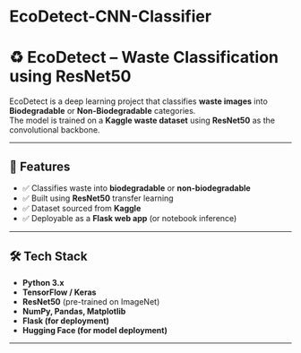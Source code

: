 # EcoDetect-CNN-Classifier
# ♻️ EcoDetect – Waste Classification using ResNet50  

EcoDetect is a deep learning project that classifies **waste images** into **Biodegradable** or **Non-Biodegradable** categories.  
The model is trained on a **Kaggle waste dataset** using **ResNet50** as the convolutional backbone.  

---

## 🚀 Features
- ✅ Classifies waste into **biodegradable** or **non-biodegradable**  
- ✅ Built using **ResNet50** transfer learning  
- ✅ Dataset sourced from **Kaggle**  
- ✅ Deployable as a **Flask web app** (or notebook inference)  

---

## 🛠️ Tech Stack
- **Python 3.x**  
- **TensorFlow / Keras**  
- **ResNet50** (pre-trained on ImageNet)  
- **NumPy, Pandas, Matplotlib**  
- **Flask (for deployment)** 
- **Hugging Face (for model deployment)** 

---


